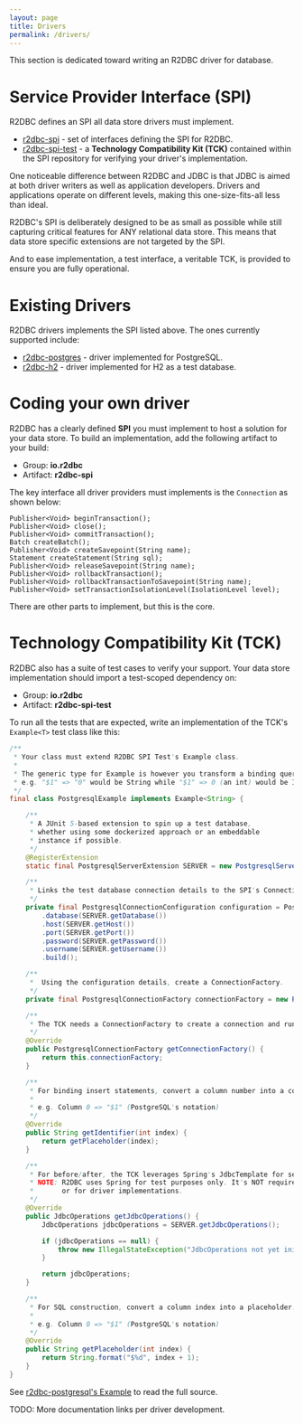 ```yaml
---
layout: page
title: Drivers
permalink: /drivers/
---
```


This section is dedicated toward writing an R2DBC driver for database.

# Service Provider Interface (SPI)

R2DBC defines an SPI all data store drivers must implement.

* [r2dbc-spi](https://github.com/r2dbc/r2dbc-spi) - set of interfaces defining the SPI for R2DBC.
* [r2dbc-spi-test](https://github.com/r2dbc/r2dbc-spi/tree/master/r2dbc-spi-test) - a **Technology Compatibility Kit (TCK)** contained within the SPI repository for verifying your driver's implementation.

One noticeable difference between R2DBC and JDBC is that JDBC is aimed at both driver writers as well as application developers. Drivers and applications operate on different levels, making this one-size-fits-all less than ideal.

R2DBC's SPI is deliberately designed to be as small as possible while still capturing critical features for ANY relational data store. This means that data store specific extensions are not targeted by the SPI.

And to ease implementation, a test interface, a veritable TCK, is provided to ensure you are fully operational.

# Existing Drivers

R2DBC drivers implements the SPI listed above. The ones currently supported include:

* [r2dbc-postgres](https://github.com/r2dbc/r2dbc-postgresql) - driver implemented for PostgreSQL.
* [r2dbc-h2](https://github.com/r2dbc/r2dbc-h2) - driver implemented for H2 as a test database.

# Coding your own driver

R2DBC has a clearly defined **SPI** you must implement to host a solution for your data store. To build an implementation, add the following artifact to your build:

* Group: **io.r2dbc**
* Artifact: **r2dbc-spi**

The key interface all driver providers must implements is the `Connection` as shown below:

```
Publisher<Void> beginTransaction();
Publisher<Void> close();
Publisher<Void> commitTransaction();
Batch createBatch();
Publisher<Void> createSavepoint(String name);
Statement createStatement(String sql);
Publisher<Void> releaseSavepoint(String name);
Publisher<Void> rollbackTransaction();
Publisher<Void> rollbackTransactionToSavepoint(String name);
Publisher<Void> setTransactionIsolationLevel(IsolationLevel level);
```

There are other parts to implement, but this is the core.

# Technology Compatibility Kit (TCK)

R2DBC also has a suite of test cases to verify your support. Your data store implementation should import a test-scoped dependency on:

* Group: **io.r2dbc**
* Artifact: **r2dbc-spi-test**

To run all the tests that are expected, write an implementation of the TCK's `Example<T>` test class like this:

```java
/**
 * Your class must extend R2DBC SPI Test's Example class.
 *
 * The generic type for Example is however you transform a binding query param into column notation,
 * e.g. "$1" => "0" would be String while "$1" => 0 (an int) would be Integer.
 */
final class PostgresqlExample implements Example<String> {

    /**
     * A JUnit 5-based extension to spin up a test database, 
     * whether using some dockerized approach or an embeddable
     * instance if possible.
     */
    @RegisterExtension
    static final PostgresqlServerExtension SERVER = new PostgresqlServerExtension();

    /**
     * Links the test database connection details to the SPI's ConnectionConfiguration.
     */
    private final PostgresqlConnectionConfiguration configuration = PostgresqlConnectionConfiguration.builder()
        .database(SERVER.getDatabase())
        .host(SERVER.getHost())
        .port(SERVER.getPort())
        .password(SERVER.getPassword())
        .username(SERVER.getUsername())
        .build();

    /**
     *  Using the configuration details, create a ConnectionFactory.
     */
    private final PostgresqlConnectionFactory connectionFactory = new PostgresqlConnectionFactory(this.configuration);

    /**
     * The TCK needs a ConnectionFactory to create a connection and run all of its tests.
     */
    @Override
    public PostgresqlConnectionFactory getConnectionFactory() {
        return this.connectionFactory;
    }

    /**
     * For binding insert statements, convert a column number into a column identifier.
     * 
     * e.g. Column 0 => "$1" (PostgreSQL's notation)
     */
    @Override
    public String getIdentifier(int index) {
        return getPlaceholder(index);
    }

    /**
     * For before/after, the TCK leverages Spring's JdbcTemplate for setup and teardown.
     * NOTE: R2DBC uses Spring for test purposes only. It's NOT required in either the SPI itself,
     *       or for driver implementations.
     */
    @Override
    public JdbcOperations getJdbcOperations() {
        JdbcOperations jdbcOperations = SERVER.getJdbcOperations();

        if (jdbcOperations == null) {
            throw new IllegalStateException("JdbcOperations not yet initialized");
        }

        return jdbcOperations;
    }

    /**
     * For SQL construction, convert a column index into a placeholder.
     * 
     * e.g. Column 0 => "$1" (PostgreSQL's notation)
     */
    @Override
    public String getPlaceholder(int index) {
        return String.format("$%d", index + 1);
    }
}
```

See [r2dbc-postgresql's Example](https://github.com/r2dbc/r2dbc-postgresql/blob/master/src/test/java/io/r2dbc/postgresql/PostgresqlExample.java) to read the full source.

TODO: More documentation links per driver development.
